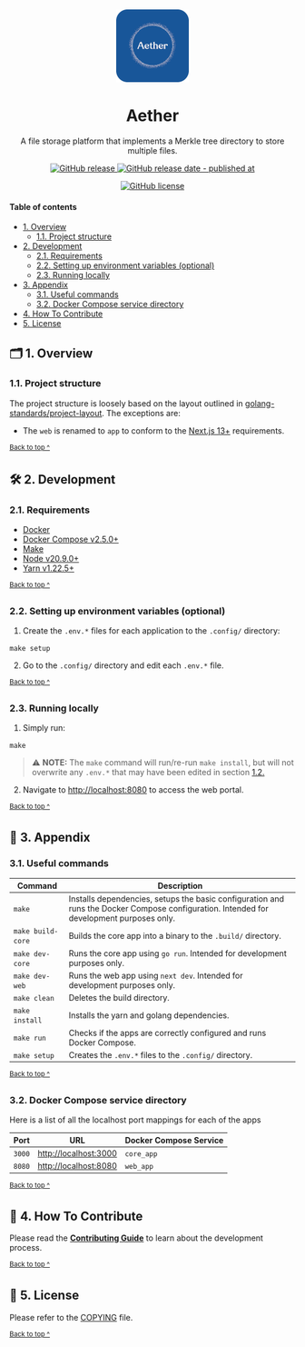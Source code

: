 <p align="center">
  <a href="https://amphitheatron.kieranoneill.com">
    <img alt="Aether icon - rounded edges" src="assets/icon-rounded@128x128.png" style="padding-top: 15px" height="128" />
  </a>
</p>

<h1 align="center">
   Aether
</h1>

<p align="center">
  A file storage platform that implements a Merkle tree directory to store multiple files.
</p>

<p align="center">
  <a href="https://github.com/kieranroneill/aether/releases/latest">
    <img alt="GitHub release" src="https://img.shields.io/github/v/release/kieranroneill/aether?&logo=github">
  </a>
  <a href="https://github.com/kieranroneill/amphitheatron/releases/latest">
    <img alt="GitHub release date - published at" src="https://img.shields.io/github/release-date/kieranroneill/aether?logo=github">
  </a>
</p>

<p align="center">
  <a href="https://github.com/kieranroneill/aether/blob/main/COPYING">
    <img alt="GitHub license" src="https://img.shields.io/github/license/kieranroneill/aether">
  </a>
</p>

#### Table of contents

* [1. Overview](#-1-overview)
  - [1.1. Project structure](#11-project-structure)
* [2. Development](#-2-development)
  - [2.1. Requirements](#21-requirements)
  - [2.2. Setting up environment variables (optional)](#22-setting-up-environment-variables-optional)
  - [2.3. Running locally](#23-running-locally)
* [3. Appendix](#-3-appendix)
  - [3.1. Useful commands](#31-useful-commands)
  - [3.2. Docker Compose service directory](#32-docker-compose-service-directory)
* [4. How To Contribute](#-4-how-to-contribute)
* [5. License](#-5-license)

## 🗂️ 1. Overview

### 1.1. Project structure

The project structure is loosely based on the layout outlined in [golang-standards/project-layout](https://github.com/golang-standards/project-layout). The exceptions are:

* The `web` is renamed to `app` to conform to the [Next.js 13+][nextjs] requirements.

<sup>[Back to top ^][table-of-contents]</sup>

## 🛠️ 2. Development

### 2.1. Requirements

* [Docker][docker]
* [Docker Compose v2.5.0+][docker-compose]
* [Make][make]
* [Node v20.9.0+][node]
* [Yarn v1.22.5+][yarn]

<sup>[Back to top ^][table-of-contents]</sup>

### 2.2. Setting up environment variables (optional)

1. Create the `.env.*` files for each application to the `.config/` directory:
```shell script
make setup
```

2. Go to the `.config/` directory and edit each `.env.*` file.

<sup>[Back to top ^][table-of-contents]</sup>

### 2.3. Running locally

1. Simply run:
```shell script
make
```

> ⚠️ **NOTE:** The `make` command will run/re-run `make install`, but will not overwrite any `.env.*` that may have been edited in section [1.2.](#22-setting-up-environment-variables-optional)

2. Navigate to [http://localhost:8080](http://localhost:8080) to access the web portal.

<sup>[Back to top ^][table-of-contents]</sup>

## 📑 3. Appendix

### 3.1. Useful commands

| Command           | Description                                                                                                                              |
|-------------------|------------------------------------------------------------------------------------------------------------------------------------------|
| `make`            | Installs dependencies, setups the basic configuration and runs the Docker Compose configuration. Intended for development purposes only. |
| `make build-core` | Builds the core app into a binary to the `.build/` directory.                                                                            |
| `make dev-core`   | Runs the core app using `go run`. Intended for development purposes only.                                                                |
| `make dev-web`    | Runs the web app using `next dev`. Intended for development purposes only.                                                               |
| `make clean`      | Deletes the build directory.                                                                                                             |
| `make install`    | Installs the yarn and golang dependencies.                                                                                               |
| `make run`        | Checks if the apps are correctly configured and runs Docker Compose.                                                                     |
| `make setup`      | Creates the `.env.*` files to the `.config/` directory.                                                                                  |

<sup>[Back to top ^][table-of-contents]</sup>

### 3.2. Docker Compose service directory

Here is a list of all the localhost port mappings for each of the apps

| Port   | URL                                            | Docker Compose Service |
|--------|------------------------------------------------|------------------------|
| `3000` | [http://localhost:3000](http://localhost:3000) | `core_app`             |
| `8080` | [http://localhost:8080](http://localhost:8080) | `web_app`              |

<sup>[Back to top ^][table-of-contents]</sup>

## 👏 4. How To Contribute

Please read the [**Contributing Guide**][contribute] to learn about the development process.

<sup>[Back to top ^][table-of-contents]</sup>

## 📄 5. License

Please refer to the [COPYING][copying] file.

<sup>[Back to top ^][table-of-contents]</sup>

<!-- Links -->
[contribute]: ./CONTRIBUTING.md
[copying]: ./COPYING
[docker]: https://docs.docker.com/get-docker/
[docker-compose]: https://docs.docker.com/compose/install/
[make]: https://www.gnu.org/software/make/
[nextjs]: https://nextjs.org/docs/getting-started/project-structure
[node]: https://nodejs.org/en/
[table-of-contents]: #table-of-contents
[yarn]: https://yarnpkg.com/
